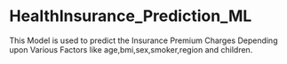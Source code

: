 # HealthInsurance_Prediction_ML
This Model is used to predict the Insurance Premium Charges Depending upon Various Factors like age,bmi,sex,smoker,region and children.
